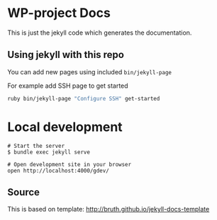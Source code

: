 # WP-project Docs

This is just the jekyll code which generates the documentation.

## Using jekyll with this repo

You can add new pages using included ```bin/jekyll-page```

For example add SSH page to get started
```bash
ruby bin/jekyll-page "Configure SSH" get-started
```


# Local development
```
# Start the server
$ bundle exec jekyll serve

# Open development site in your browser
open http://localhost:4000/gdev/
```

## Source
This is based on template: http://bruth.github.io/jekyll-docs-template
